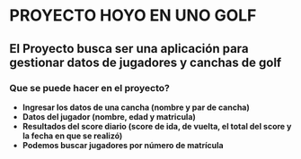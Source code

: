 
# PROYECTO HOYO EN UNO GOLF

## El Proyecto busca ser una aplicación para gestionar datos de jugadores y canchas de golf


### Que se puede hacer en el proyecto?

* **Ingresar los datos de una cancha (nombre y par de cancha)**
* **Datos del jugador (nombre, edad y matricula)**  
* **Resultados del score diario (score de ida, de vuelta, el total del score y la fecha en que se realizó)**  
* **Podemos buscar jugadores por número de matrícula** 
